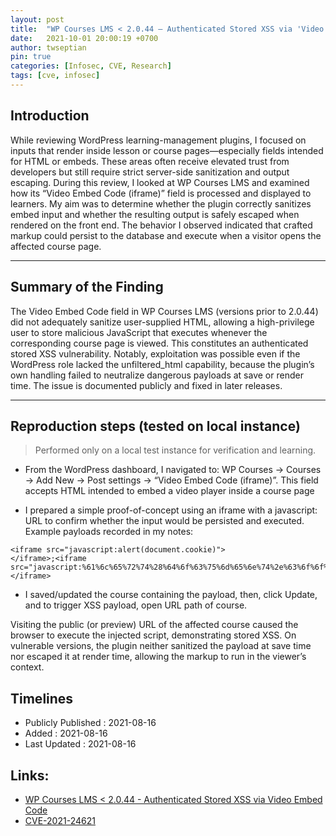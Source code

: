 ```yaml
---
layout: post
title:  "WP Courses LMS < 2.0.44 — Authenticated Stored XSS via 'Video Embed Code'"
date:   2021-10-01 20:00:19 +0700
author: twseptian
pin: true
categories: [Infosec, CVE, Research]
tags: [cve, infosec]
---
```


## Introduction

While reviewing WordPress learning-management plugins, I focused on inputs that render inside lesson or course pages—especially fields intended for HTML or embeds. These areas often receive elevated trust from developers but still require strict server-side sanitization and output escaping. During this review, I looked at WP Courses LMS and examined how its “Video Embed Code (iframe)” field is processed and displayed to learners. My aim was to determine whether the plugin correctly sanitizes embed input and whether the resulting output is safely escaped when rendered on the front end. The behavior I observed indicated that crafted markup could persist to the database and execute when a visitor opens the affected course page.

---

## Summary of the Finding

The Video Embed Code field in WP Courses LMS (versions prior to 2.0.44) did not adequately sanitize user-supplied HTML, allowing a high-privilege user to store malicious JavaScript that executes whenever the corresponding course page is viewed. This constitutes an authenticated stored XSS vulnerability. Notably, exploitation was possible even if the WordPress role lacked the unfiltered_html capability, because the plugin’s own handling failed to neutralize dangerous payloads at save or render time. The issue is documented publicly and fixed in later releases.

---

## Reproduction steps (tested on local instance)
> Performed only on a local test instance for verification and learning.

- From the WordPress dashboard, I navigated to:
WP Courses → Courses → Add New → Post settings → “Video Embed Code (iframe)”. This field accepts HTML intended to embed a video player inside a course page

- I prepared a simple proof-of-concept using an iframe with a javascript: URL to confirm whether the input would be persisted and executed. Example payloads recorded in my notes:

```text
<iframe src="javascript:alert(document.cookie)">
</iframe>;<iframe src="javascript:%61%6c%65%72%74%28%64%6f%63%75%6d%65%6e%74%2e%63%6f%6f%6b%69%65%29"></iframe>
```

-  I saved/updated the course containing the payload, then, click Update, and to trigger XSS payload, open URL path of course.

Visiting the public (or preview) URL of the affected course caused the browser to execute the injected script, demonstrating stored XSS. On vulnerable versions, the plugin neither sanitized the payload at save time nor escaped it at render time, allowing the markup to run in the viewer’s context.

## Timelines
- Publicly Published : 2021-08-16
- Added : 2021-08-16
- Last Updated : 2021-08-16

## Links:
- <a href="https://wpscan.com/vulnerability/bfbb32ac-9ef9-46de-8e5e-7d6d6fb868d8">WP Courses LMS < 2.0.44 - Authenticated Stored XSS via Video Embed Code</a>
- <a href="https://cve.mitre.org/cgi-bin/cvename.cgi?name=CVE-2021-24621">CVE-2021-24621</a>